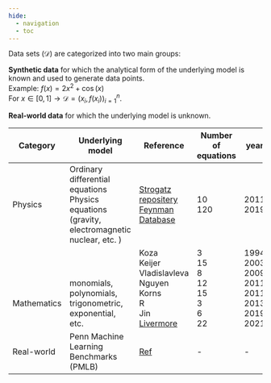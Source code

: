 ```yaml
---
hide:
  - navigation
  - toc
---
```


Data sets ($\mathcal{D}$) are categorized into two main groups:

**Synthetic data**  for which the analytical form of the underlying model is known and used to generate data points. <br>
Example: $f(x) = 2x^2 + \cos(x)$<br>
For $x \in [0,1] \rightarrow \mathcal{D}=(x_i,f(x_i))_{i=1}^{n}$. <br>

**Real-world data** for which the underlying model is unknown.<br>

| Category | Underlying model   | Reference | Number of equations | year |
| -------- | ------- | ------- | ------- | ----- 
| Physics | Ordinary differential equations <br> Physics equations (gravity, electromagnetic nuclear, etc. )| [Strogatz repositery](https://williamlacava.com/ode-strogatz/) <br> [Feynman Database](https://space.mit.edu/home/tegmark/aifeynman.html) | 10 <br> 120 | 2011 <br> 2019 |
| <br> <br> <br> Mathematics | <br> <br> <br> monomials, polynomials, <br> trigonometric, exponential, etc.  | Koza <br> Keijer <br> Vladislavleva <br> Nguyen <br> Korns <br> R <br> Jin <br> [Livermore](https://arxiv.org/abs/1912.04871) | 3 <br> 15 <br> 8 <br> 12 <br> 15 <br> 3 <br> 6 <br> 22 | 1994 <br> 2003 <br> 2009 <br> 2011 <br> 2011 <br> 2013 <br> 2019 <br> 2021 |
| Real-world | Penn Machine Learning Benchmarks (PMLB) | [Ref](https://epistasislab.github.io/pmlb/) | -| -|
